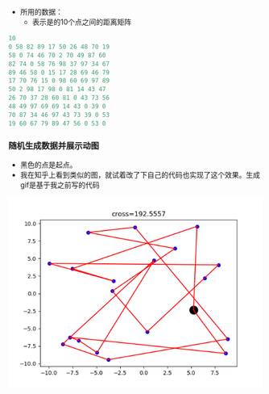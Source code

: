 
* 所用的数据：
	* 表示是的10个点之间的距离矩阵
```c
10
0 58 82 89 17 50 26 48 70 19
58 0 74 46 70 2 70 49 87 60
82 74 0 58 76 98 37 97 34 67
89 46 58 0 15 17 28 69 46 79
17 70 76 15 0 98 60 69 97 89
50 2 98 17 98 0 81 14 43 47
26 70 37 28 60 81 0 43 73 56
48 49 97 69 69 14 43 0 39 0
70 87 34 46 97 43 73 39 0 53
19 60 67 79 89 47 56 0 53 0
```

### 随机生成数据并展示动图

* 黑色的点是起点。
* 我在知乎上看到类似的图，就试着改了下自己的代码也实现了这个效果。生成gif是基于我之前写的代码

![](TSP-GA.gif)